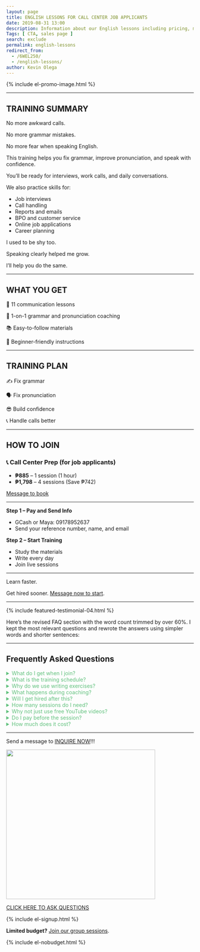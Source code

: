 ```yaml
--- 
layout: page 
title: ENGLISH LESSONS FOR CALL CENTER JOB APPLICANTS
date: 2019-08-31 13:00
description: Information about our English lessons including pricing, modules, and how to enroll.
Tags: [ CTA, sales page ]
search: exclude
permalink: english-lessons
redirect_from: 
  - /6WEL250/ 
  - /english-lessons/
author: Kevin Olega 
--- 
```

{% include el-promo-image.html %}

---

## TRAINING SUMMARY

No more awkward calls.

No more grammar mistakes.

No more fear when speaking English.

This training helps you fix grammar, improve pronunciation, and speak with confidence.

You’ll be ready for interviews, work calls, and daily conversations.

We also practice skills for:

* Job interviews
* Call handling
* Reports and emails
* BPO and customer service
* Online job applications
* Career planning

I used to be shy too.

Speaking clearly helped me grow.

I’ll help you do the same.

---

## WHAT YOU GET

📖 11 communication lessons

📱 1-on-1 grammar and pronunciation coaching

📚 Easy-to-follow materials

🧠 Beginner-friendly instructions

---

## TRAINING PLAN

✍️ Fix grammar

🗣️ Fix pronunciation

😎 Build confidence

📞 Handle calls better

---

## HOW TO JOIN

### 📞 Call Center Prep (for job applicants)

* **₱885** – 1 session (1 hour)
* **₱1,798** – 4 sessions (Save ₱742)

<a href="https://www.facebook.com/callcentertrainingtips">Message to book</a>

---

**Step 1 – Pay and Send Info**

* GCash or Maya: 09178952637
* Send your reference number, name, and email

**Step 2 – Start Training**

* Study the materials
* Write every day
* Join live sessions

---

Learn faster.

Get hired sooner. <a href="https://www.facebook.com/callcentertrainingtips">Message now to start</a>.

---

{% include featured-testimonial-04.html %}

Here’s the revised FAQ section with the word count trimmed by over 60%. I kept the most relevant questions and rewrote the answers using simpler words and shorter sentences:

---

## Frequently Asked Questions

<details>
<summary style="color:#61c17d;">What do I get when I join?</summary>
<p style="color:black;">You’ll get short lessons, writing exercises, videos, and 1-on-1 coaching to fix your grammar and pronunciation. You’ll learn to speak with more confidence.</p>
</details>

<details>
<summary style="color:#61c17d;">What is the training schedule?</summary>
<p style="color:black;">You can study anytime. Live coaching is on weekends. Each session is 20 minutes to 1 hour. Message me if you need a different time.</p>
</details>

<details>
<summary style="color:#61c17d;">Why do we use writing exercises?</summary>
<p style="color:black;">Writing makes it easier to fix grammar. We check each sentence and help you say it better. This also helps your pronunciation.</p>
</details>

<details>
<summary style="color:#61c17d;">What happens during coaching?</summary>
<p style="color:black;">We go over your writing. I correct your grammar and help with pronunciation. You’ll get clear next steps after each session.</p>
</details>

<details>
<summary style="color:#61c17d;">Will I get hired after this?</summary>
<p style="color:black;">No guarantees. But if you study and practice, you’ll speak better and feel more ready for job interviews and work calls.</p>
</details>

<details>
<summary style="color:#61c17d;">How many sessions do I need?</summary>
<p style="color:black;">If you only need help with grammar and pronunciation, 4 sessions is enough. If you also want to build confidence, 6 to 8 sessions is better.</p>
</details>

<details>
<summary style="color:#61c17d;">Why not just use free YouTube videos?</summary>
<p style="color:black;">Free videos can help, but they don’t give feedback. This training fixes your actual sentences and shows what to improve.</p>
</details>

<details>
<summary style="color:#61c17d;">Do I pay before the session?</summary>
<p style="color:black;">Yes. Full payment is needed before training begins.</p>
</details>

<details>
<summary style="color:#61c17d;">How much does it cost?</summary>
<p style="color:black;">₱885 for 1 session. ₱1,798 for 4 sessions.</p>
</details>

---

<p>Send a message to <a href="https://www.facebook.com/callcentertrainingtips">INQUIRE NOW</a>!!!</p>

<p><img src="{{ site.url }}/assets/img/2020-07-01-three-hundred.png" width="400"></p>
<p><a href="https://www.facebook.com/callcentertrainingtips/">CLICK HERE TO ASK QUESTIONS</a></p>

{% include el-signup.html %}
<p><strong>Limited budget?</strong> <a href="https://callcentertrainingtips.com/group-sessions">Join our group sessions</a>.</p>
{% include el-nobudget.html %}

